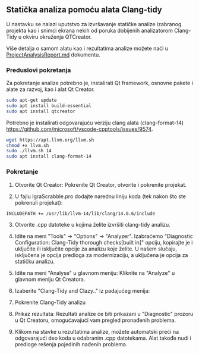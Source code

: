 ## Statička analiza pomoću alata Clang-tidy

U nastavku se nalazi uputstvo za izvršavanje statičke analize izabranog projekta kao i snimci ekrana nekih od poruka dobijenih analizatorom Clang-Tidy u okviru okruženja QTCreator.  

Više detalja o samom alatu kao i rezultatima analize možete naći u [ProjectAnalysisReport.md](../ProjectAnalysisReport.md) dokumentu.

### Preduslovi pokretanja
Za pokretanje analize potrebno je, instalirati Qt framework, osnovne pakete i alate za razvoj, kao i alat Qt Creator.

```bash
sudo apt-get update
sudo apt install build-essential
sudo apt install qtcreator
```
Potrebno je instalirati odgovarajuću verziju clang alata (clang-format-14) https://github.com/microsoft/vscode-cpptools/issues/9574.

```bash
wget https://apt.llvm.org/llvm.sh
chmod +x llvm.sh
sudo ./llvm.sh 14
sudo apt install clang-format-14
```

### Pokretanje

1. Otvorite Qt Creator:
Pokrenite Qt Creator, otvorite i pokrenite projekat.

2. U fajlu IgraScrabble.pro dodajte narednu liniju koda (tek nakon što ste pokrenuli projekat):

```bash
INCLUDEPATH += /usr/lib/llvm-14/lib/clang/14.0.6/include
```
3. Otvorite .cpp datoteke u kojima želite izvršiti clang-tidy analizu.

4. Idite na meni "Tools" -> "Options" -> "Analyzer". Izabraćemo "Diagnostic Configuration: Clang-Tidy thorough checks[built in]" opciju, kopirajte je i uključite ili isključite opcije za analizu koje želite. U našem slučaju, isključena je opcija predloga za modernizaciju, a uključena je opcija za statičku analizu.

3. Idite na meni "Analyse" u glavnom meniju:
Kliknite na "Analyze" u glavnom meniju Qt Creatora.

4. Izaberite "Clang-Tidy and Clazy.." iz padajućeg menija:
        
5. Pokrenite Clang-Tidy analizu
       
6. Prikaz rezultata:
Rezultati analize će biti prikazani u "Diagnostic" prozoru u Qt Creatoru, omogućavajući vam pregled pronađenih problema.

7. Klikom na stavke u rezultatima analize, možete automatski preći na odgovarajući deo koda u odabranim .cpp datotekama. Alat takođe nudi i predloge rešenja pojedinih nađenih problema. 

